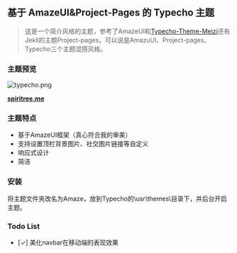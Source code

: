 ## 基于 AmazeUI&Project-Pages 的 Typecho 主题
> 这是一个简介风格的主题，参考了AmazeUI和[Typecho-Theme-Meizi](https://github.com/tlerbao/Typecho-Theme-Meizi)还有Jekll的主题Project-pages，可以说是AmazuUI、Project-pages、Typecho三个主题混搭风格。

### 主题预览
![typecho.png](https://i.loli.net/2017/07/29/597bf17f1bb63.png)


**[spiritree.me](https://spiritree.me)**

### 主题特点
- 基于AmazeUI框架（真心符合我的审美）
- 支持设置顶栏背景图片、社交图片链接等自定义
- 响应式设计
- 简洁

### 安装
将主题文件夹改名为Amaze，放到Typecho的\usr\themes\目录下，并后台开启主题。

### Todo List
- [✓] 美化navbar在移动端的表现效果